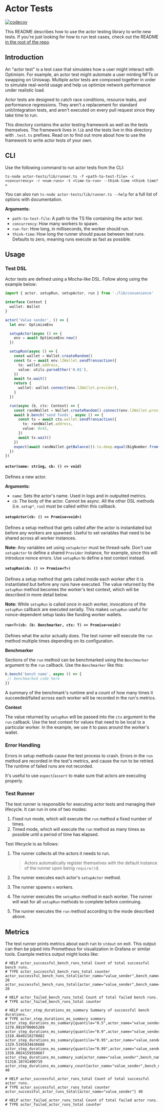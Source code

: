 # Actor Tests

[![codecov](https://codecov.io/gh/ethereum-optimism/optimism/branch/develop/graph/badge.svg?token=0VTG7PG7YR&flag=actor-tests-tests)](https://codecov.io/gh/ethereum-optimism/optimism)

This README describes how to use the actor testing library to write new tests. If you're just looking for how to run test cases, check out the README [in the root of the repo](../README.md).

## Introduction

An "actor test" is a test case that simulates how a user might interact with Optimism. For example, an actor test might automate a user minting NFTs or swapping on Uniswap. Multiple actor tests are composed together in order to simulate real-world usage and help us optimize network performance under realistic load.

Actor tests are designed to catch race conditions, resource leaks, and performance regressions. They aren't a replacement for standard unit/integration tests, and aren't executed on every pull request since they take time to run.

This directory contains the actor testing framework as well as the tests themselves. The framework lives in `lib` and the tests live in this directory with `.test.ts` prefixes. Read on to find out more about how to use the framework to write actor tests of your own.

## CLI

Use the following command to run actor tests from the CLI:

```
ts-node actor-tests/lib/runner.ts -f <path-to-test-file> -c <concurrency> -r <num-runs> -t <time-to-run> --think-time <think time?>
```

You can also run `ts-node actor-tests/lib/runner.ts --help` for a full list of options with documentation.

**Arguments:**

- `path-to-test-file`: A path to the TS file containing the actor test.
- `concurrency`: How many workers to spawn.
- `run-for`: How long, in milliseconds, the worker should run.
- `think-time`: How long the runner should pause between test runs. Defaults to zero, meaning runs execute as fast as possible.

## Usage

### Test DSL

Actor tests are defined using a Mocha-like DSL. Follow along using the example below:

```typescript
import { actor, setupRun, setupActor, run } from './lib/convenience'

interface Context {
  wallet: Wallet
}

actor('Value sender', () => {
  let env: OptimismEnv

  setupActor(async () => {
    env = await OptimismEnv.new()
  })

  setupRun(async () => {
    const wallet = Wallet.createRandom()
    const tx = await env.l2Wallet.sendTransaction({
      to: wallet.address,
      value: utils.parseEther('0.01'),
    })
    await tx.wait()
    return {
      wallet: wallet.connect(env.l2Wallet.provider),
    }
  })

  run(async (b, ctx: Context) => {
    const randWallet = Wallet.createRandom().connect(env.l2Wallet.provider)
    await b.bench('send funds', async () => {
      const tx = await ctx.wallet.sendTransaction({
        to: randWallet.address,
        value: 0x42,
      })
      await tx.wait()
    })
    expect(await randWallet.getBalance()).to.deep.equal(BigNumber.from(0x42))
  })
})
```

#### `actor(name: string, cb: () => void)`

Defines a new actor.

**Arguments:**

- `name`: Sets the actor's name. Used in logs and in outputted metrics.
- `cb`: The body of the actor. Cannot be async. All the other DSL methods (i.e. `setup*`, `run`) must be called within this callback.

#### `setupActor(cb: () => Promise<void>)`

Defines a setup method that gets called after the actor is instantiated but before any workers are spawned. Useful to set variables that need to be shared across all worker instances.

**Note:** Any variables set using `setupActor` must be thread-safe. Don't use `setupActor` to define a shared `Provider` instance, for example, since this will introduce nonce errors. Use `setupRun` to define a test context instead.

#### `setupRun(cb: () => Promise<T>)`

Defines a setup method that gets called inside each worker after it is instantiated but before any runs have executed. The value returned by the `setupRun` method becomes the worker's test context, which will be described in more detail below.

**Note:** While `setupRun` is called once in each worker, invocations of the `setupRun` callback are executed serially. This makes `setupRun` useful for nonce-dependent setup tasks like funding worker wallets.

#### `run<T>(cb: (b: Benchmarker, ctx: T) => Promise<void>)`

Defines what the actor actually does. The test runner will execute the `run` method multiple times depending on its configuration.

**Benchmarker**

Sections of the `run` method can be benchmarked using the `Benchmarker` argument to the `run` callback. Use the `Benchmarker` like this:

```typescript
b.bench('bench name', async () => {
 // benchmarked code here
})
```

A summary of the benchmark's runtime and a count of how many times it succeeded/failed across each worker will be recorded in the run's metrics.

**Context**

The value returned by `setupRun` will be passed into the `ctx` argument to the `run` callback. Use the test context for values that need to be local to a particular worker. In the example, we use it to pass around the worker's wallet.

### Error Handling

Errors in setup methods cause the test process to crash. Errors in the `run` method are recorded in the test's metrics, and cause the run to be retried. The runtime of failed runs are not recorded.

It's useful to use `expect`/`assert` to make sure that actors are executing properly.

### Test Runner

The test runner is responsible for executing actor tests and managing their lifecycle. It can run in one of two modes:

1. Fixed run mode, which will execute the `run` method a fixed number of times.
2. Timed mode, which will execute the `run` method as many times as possible until a period of time has elapsed.

Test lifecycle is as follows:

1. The runner collects all the actors it needs to run.

	> Actors automatically register themselves with the default instance of the runner upon being `require()`d.
2. The runner executes each actor's `setupActor` method.
3. The runner spawns `n` workers.
4. The runner executes the `setupRun` method in each worker. The runner will wait for all `setupRun` methods to complete before continuing.
5. The runner executes the `run` method according to the mode described above.

## Metrics

The test runner prints metrics about each run to `stdout` on exit. This output can then be piped into Prometheus for visualization in Grafana or similar tools. Example metrics output might looks like:

```
# HELP actor_successful_bench_runs_total Count of total successful bench runs.
# TYPE actor_successful_bench_runs_total counter
actor_successful_bench_runs_total{actor_name="value_sender",bench_name="send_funds",worker_id="0"} 20
actor_successful_bench_runs_total{actor_name="value_sender",bench_name="send_funds",worker_id="1"} 20

# HELP actor_failed_bench_runs_total Count of total failed bench runs.
# TYPE actor_failed_bench_runs_total counter

# HELP actor_step_durations_ms_summary Summary of successful bench durations.
# TYPE actor_step_durations_ms_summary summary
actor_step_durations_ms_summary{quantile="0.5",actor_name="value_sender",bench_name="send_funds"} 1278.0819790065289
actor_step_durations_ms_summary{quantile="0.9",actor_name="value_sender",bench_name="send_funds"} 1318.4640210270882
actor_step_durations_ms_summary{quantile="0.95",actor_name="value_sender",bench_name="send_funds"} 1329.5195834636688
actor_step_durations_ms_summary{quantile="0.99",actor_name="value_sender",bench_name="send_funds"} 1338.0024159550667
actor_step_durations_ms_summary_sum{actor_name="value_sender",bench_name="send_funds"} 51318.10741400719
actor_step_durations_ms_summary_count{actor_name="value_sender",bench_name="send_funds"} 40

# HELP actor_successful_actor_runs_total Count of total successful actor runs.
# TYPE actor_successful_actor_runs_total counter
actor_successful_actor_runs_total{actor_name="value_sender"} 40

# HELP actor_failed_actor_runs_total Count of total failed actor runs.
# TYPE actor_failed_actor_runs_total counter
```

